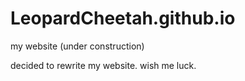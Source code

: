 # LeopardCheetah.github.io
my website (under construction)

decided to rewrite my website. wish me luck.